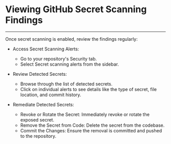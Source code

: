 # Viewing GitHub Secret Scanning Findings

---

Once secret scanning is enabled, review the findings regularly:

* Access Secret Scanning Alerts:
  * Go to your repository's Security tab.
  * Select Secret scanning alerts from the sidebar.

* Review Detected Secrets:
  * Browse through the list of detected secrets.
  * Click on individual alerts to see details like the type of secret, file location, and commit history.

* Remediate Detected Secrets:
  * Revoke or Rotate the Secret: Immediately revoke or rotate the exposed secret.
  * Remove the Secret from Code: Delete the secret from the codebase.
  * Commit the Changes: Ensure the removal is committed and pushed to the repository.